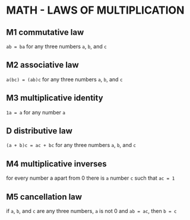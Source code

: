 # MATH - LAWS OF MULTIPLICATION

## M1 commutative law

`ab = ba` for any three numbers `a`, `b`, and `c`

## M2 associative law

`a(bc) = (ab)c` for any three numbers `a`, `b`, and `c`

## M3 multiplicative identity

`1a = a` for any number `a`

## D distributive law

`(a + b)c = ac + bc` for any three numbers `a`, `b`, and `c`

## M4 multiplicative inverses

for every number a apart from 0 there is `a` number `c` such that `ac = 1`

## M5 cancellation law

if `a`, `b`, and `c` are any three numbers, `a` is not 0 and `ab = ac`, then `b = c`
